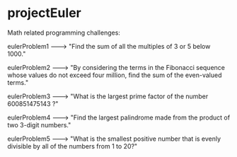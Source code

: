 projectEuler
============
Math related programming challenges:

eulerProblem1 ---> "Find the sum of all the multiples of 3 or 5 below 1000."

eulerProblem2 ---> "By considering the terms in the Fibonacci sequence whose values do not exceed four million, find the sum of the even-valued terms."

eulerProblem3 ---> "What is the largest prime factor of the number 600851475143 ?"

eulerProblem4 ---> "Find the largest palindrome made from the product of two 3-digit numbers."

eulerProblem5 ---> "What is the smallest positive number that is evenly divisible by all of the numbers from 1 to 20?"
